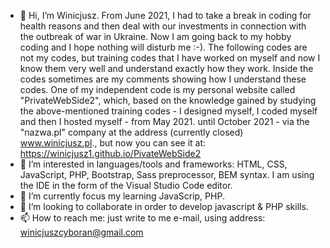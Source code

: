 - 👋 Hi, I’m Winicjusz. From June 2021, I had to take a break in coding for health reasons and then deal with our investments in connection with the outbreak of war in Ukraine. Now I am going back to my hobby coding and I hope nothing will disturb me :-). The following codes are not my codes, but training codes that I have worked on myself and now I know them very well and understand exactly how they work. Inside the codes sometimes are my comments showing how I understand these codes. One of my independent code is my personal website called "PrivateWebSide2", which, based on the knowledge gained by studying the above-mentioned training codes - I designed myself,  I coded myself and then I hosted myself - from May 2021. until October 2021 - via the "nazwa.pl" company at the address (currently closed) www.winicjusz.pl., but now you can see it at:  https://winicjusz1.github.io/PivateWebSide2 
- 👀 I’m interested in languages/tools and frameworks: HTML, CSS, JavaScript, PHP, Bootstrap, Sass preprocessor, BEM syntax. I am using the IDE in the form of the Visual Studio Code editor.
- 🌱 I’m currently focus my learning JavaScrip, PHP.
- 💞️ I’m looking to collaborate in order to develop javascript & PHP skills.
- 📫 How to reach me: just write to me e-mail, using address: winicjuszcyboran@gmail.com

